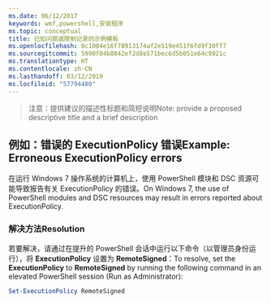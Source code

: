 ```yaml
---
ms.date: 06/12/2017
keywords: wmf,powershell,安装程序
ms.topic: conceptual
title: 已知问题或限制记录的示例模板
ms.openlocfilehash: 8c1004e16f78913174af2e519e451f6fd9f30ff7
ms.sourcegitcommit: 5990f04b8042ef2d8e571bec6d5b051e64c9921c
ms.translationtype: HT
ms.contentlocale: zh-CN
ms.lasthandoff: 03/12/2019
ms.locfileid: "57794480"
---
```

 ><span data-ttu-id="51d76-103">注意：提供建议的描述性标题和简短说明</span><span class="sxs-lookup"><span data-stu-id="51d76-103">Note: provide a proposed descriptive title and a brief description</span></span>

## <a name="example-erroneous-executionpolicy-errors"></a><span data-ttu-id="51d76-104">例如：错误的 ExecutionPolicy 错误</span><span class="sxs-lookup"><span data-stu-id="51d76-104">Example: Erroneous ExecutionPolicy errors</span></span>
<span data-ttu-id="51d76-105">在运行 Windows 7 操作系统的计算机上，使用 PowerShell 模块和 DSC 资源可能导致报告有关 ExecutionPolicy 的错误。</span><span class="sxs-lookup"><span data-stu-id="51d76-105">On Windows 7, the use of PowerShell modules and DSC resources may result in errors reported about ExecutionPolicy.</span></span>

### <a name="resolution"></a><span data-ttu-id="51d76-106">解决方法</span><span class="sxs-lookup"><span data-stu-id="51d76-106">Resolution</span></span>

<span data-ttu-id="51d76-107">若要解决，请通过在提升的 PowerShell 会话中运行以下命令（以管理员身份运行），将 **ExecutionPolicy** 设置为 **RemoteSigned**：</span><span class="sxs-lookup"><span data-stu-id="51d76-107">To resolve, set the **ExecutionPolicy** to **RemoteSigned** by running the following command in an elevated PowerShell session (Run as Administrator):</span></span>

```powershell
Set-ExecutionPolicy RemoteSigned
```
